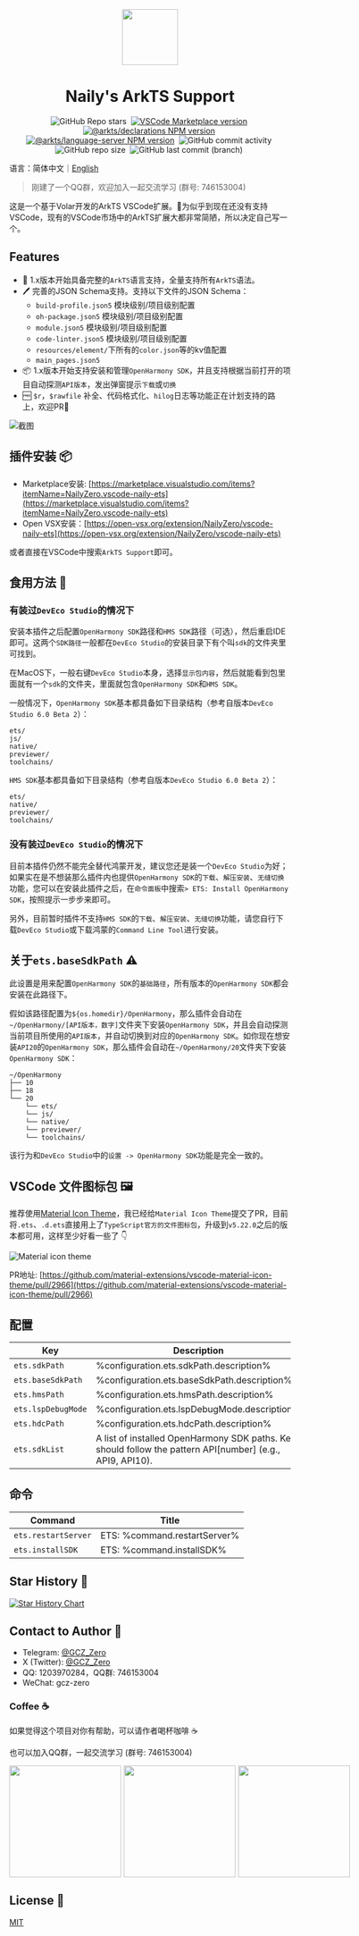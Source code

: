 <div align="center">

<img src="./packages/vscode/assets/icon.png" width="100" />

# Naily's ArkTS Support

![GitHub Repo stars](https://img.shields.io/github/stars/groupguanfang/arkTS?style=flat)&nbsp;
[![VSCode Marketplace version](https://img.shields.io/visual-studio-marketplace/v/NailyZero.vscode-naily-ets?style=flat&label=vscode%20marketplace%20version)](https://marketplace.visualstudio.com/items?itemName=NailyZero.vscode-naily-ets)&nbsp;
[![@arkts/declarations NPM version](https://img.shields.io/npm/v/%40arkts%2Fdeclarations?logo=npm&logoColor=red&label=arkts%2Fdeclarations)](https://www.npmjs.com/package/@arkts/declarations)&nbsp;
[![@arkts/language-server NPM version](https://img.shields.io/npm/v/%40arkts%2Flanguage-server?logo=npm&logoColor=red&label=arkts%2Flanguage-server)](https://www.npmjs.com/package/@arkts/language-server)&nbsp;
![GitHub commit activity](https://img.shields.io/github/commit-activity/m/groupguanfang/arkTS)&nbsp;
![GitHub repo size](https://img.shields.io/github/repo-size/groupguanfang/arkTS)&nbsp;
![GitHub last commit (branch)](https://img.shields.io/github/last-commit/groupguanfang/arkTS/main?label=Main%20Branch%20Last%20Commit)&nbsp;

</div>

语言：简体中文｜<a href="./README-en.md">English</a>

> 刚建了一个QQ群，欢迎加入一起交流学习 (群号: 746153004)

这是一个基于Volar开发的ArkTS VSCode扩展。🌹为似乎到现在还没有支持VSCode，现有的VSCode市场中的ArkTS扩展大都非常简陋，所以决定自己写一个。

## Features

- 🌹 1.x版本开始具备完整的`ArkTS`语言支持，全量支持所有`ArkTS`语法。
- 🖊️ 完善的JSON Schema支持。支持以下文件的JSON Schema：
  - `build-profile.json5` 模块级别/项目级别配置
  - `oh-package.json5` 模块级别/项目级别配置
  - `module.json5` 模块级别/项目级别配置
  - `code-linter.json5` 模块级别/项目级别配置
  - `resources/element/`下所有的`color.json`等的kv值配置
  - `main_pages.json5`
- 📦 1.x版本开始支持安装和管理`OpenHarmony SDK`，并且支持根据当前打开的项目自动探测`API版本`，发出弹窗提示`下载`或`切换`
- 🆓 `$r`，`$rawfile` 补全、代码格式化、`hilog`日志等功能正在计划支持的路上，欢迎PR👀

![截图](./screenshots/edit.gif)

## 插件安装 📦

- Marketplace安装: [https://marketplace.visualstudio.com/items?itemName=NailyZero.vscode-naily-ets](https://marketplace.visualstudio.com/items?itemName=NailyZero.vscode-naily-ets)
- Open VSX安装：[https://open-vsx.org/extension/NailyZero/vscode-naily-ets](https://open-vsx.org/extension/NailyZero/vscode-naily-ets)

或者直接在VSCode中搜索`ArkTS Support`即可。

## 食用方法 📖

### 有装过`DevEco Studio`的情况下

安装本插件之后配置`OpenHarmony SDK`路径和`HMS SDK`路径（可选），然后重启IDE即可。这两个`SDK路径`一般都在`DevEco Studio`的安装目录下有个叫`sdk`的文件夹里可找到。

在MacOS下，一般右键`DevEco Studio`本身，选择`显示包内容`，然后就能看到包里面就有一个`sdk`的文件夹，里面就包含`OpenHarmony SDK`和`HMS SDK`。

一般情况下，`OpenHarmony SDK`基本都具备如下目录结构（参考自版本`DevEco Studio 6.0 Beta 2`）：

```
ets/
js/
native/
previewer/
toolchains/
```

`HMS SDK`基本都具备如下目录结构（参考自版本`DevEco Studio 6.0 Beta 2`）：

```
ets/
native/
previewer/
toolchains/
```

### 没有装过`DevEco Studio`的情况下

目前本插件仍然不能完全替代鸿蒙开发，建议您还是装一个`DevEco Studio`为好；如果实在是不想装那么插件内也提供`OpenHarmony SDK`的`下载`、`解压安装`、`无缝切换`功能，您可以在安装此插件之后，在`命令面板`中搜索`> ETS: Install OpenHarmony SDK`，按照提示一步步来即可。

另外，目前暂时插件不支持`HMS SDK`的`下载`、`解压安装`、`无缝切换`功能，请您自行下载`DevEco Studio`或下载鸿蒙的`Command Line Tool`进行安装。

## 关于`ets.baseSdkPath` ⚠️

此设置是用来配置`OpenHarmony SDK`的`基础路径`，所有版本的`OpenHarmony SDK`都会安装在此路径下。

假如该路径配置为`${os.homedir}/OpenHarmony`，那么插件会自动在`~/OpenHarmony/[API版本，数字]`文件夹下安装`OpenHarmony SDK`，并且会自动探测当前项目所使用的`API版本`，并自动切换到对应的`OpenHarmony SDK`。如你现在想安装`API20`的`OpenHarmony SDK`，那么插件会自动在`~/OpenHarmony/20`文件夹下安装`OpenHarmony SDK`：

```
~/OpenHarmony
├── 10
├── 18
└── 20
    └── ets/
    └── js/
    └── native/
    └── previewer/
    └── toolchains/
```

该行为和`DevEco Studio`中的`设置 -> OpenHarmony SDK`功能是完全一致的。

## VSCode 文件图标包 🖼️

推荐使用[Material Icon Theme](https://marketplace.visualstudio.com/items?itemName=PKief.material-icon-theme)，我已经给`Material Icon Theme`提交了PR，目前将`.ets`、`.d.ets`直接用上了`TypeScript官方的文件图标包`，升级到`v5.22.0`之后的版本都可用，这样至少好看一些了 👇

![Material icon theme](./screenshots/icon-theme.png)

PR地址: [https://github.com/material-extensions/vscode-material-icon-theme/pull/2966](https://github.com/material-extensions/vscode-material-icon-theme/pull/2966)

## 配置

<!-- configs -->

| Key                | Description                                                                                                | Type      | Default                       |
| ------------------ | ---------------------------------------------------------------------------------------------------------- | --------- | ----------------------------- |
| `ets.sdkPath`      | %configuration.ets.sdkPath.description%                                                                    | `string`  | `""`                          |
| `ets.baseSdkPath`  | %configuration.ets.baseSdkPath.description%                                                                | `string`  | `"${os.homedir}/OpenHarmony"` |
| `ets.hmsPath`      | %configuration.ets.hmsPath.description%                                                                    | `string`  | `""`                          |
| `ets.lspDebugMode` | %configuration.ets.lspDebugMode.description%                                                               | `boolean` | `false`                       |
| `ets.hdcPath`      | %configuration.ets.hdcPath.description%                                                                    | `string`  | `""`                          |
| `ets.sdkList`      | A list of installed OpenHarmony SDK paths. Keys should follow the pattern API[number] (e.g., API9, API10). | `object`  | `{}`                          |

<!-- configs -->

## 命令

<!-- commands -->

| Command             | Title                        |
| ------------------- | ---------------------------- |
| `ets.restartServer` | ETS: %command.restartServer% |
| `ets.installSDK`    | ETS: %command.installSDK%    |

<!-- commands -->

## Star History 🌟

[![Star History Chart](https://api.star-history.com/svg?repos=Groupguanfang/arkTS&type=Date)](https://star-history.com/#Groupguanfang/arkTS&Date)

## Contact to Author 📧

- Telegram: [@GCZ_Zero](https://t.me/GCZ_Zero)
- X (Twitter): [@GCZ_Zero](https://x.com/GCZ_Zero)
- QQ: 1203970284，QQ群: 746153004
- WeChat: gcz-zero

### Coffee ☕️

如果觉得这个项目对你有帮助，可以请作者喝杯咖啡 ☕️

也可以加入QQ群，一起交流学习 (群号: 746153004)

<div style="display: flex; gap: 5px;">

<img src="./screenshots/wechat-pay.JPG" width="200" />

<img src="./screenshots/alipay.JPG" width="200" />

<img src="./screenshots/qq.JPG" width="200" />

</div>

## License 📝

[MIT](./LICENSE)
